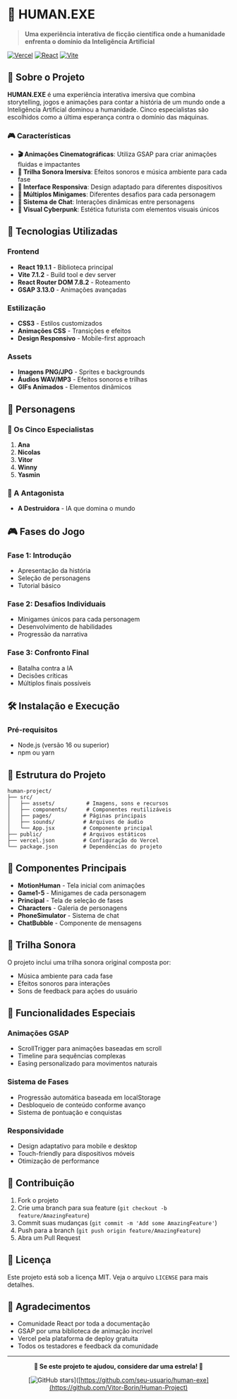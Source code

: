 # 🤖 HUMAN.EXE

> **Uma experiência interativa de ficção científica onde a humanidade enfrenta o domínio da Inteligência Artificial**

[![Vercel](https://img.shields.io/badge/Deploy-Vercel-000000?style=for-the-badge&logo=vercel)](https://vercel.com)
[![React](https://img.shields.io/badge/React-19.1.1-61DAFB?style=for-the-badge&logo=react)](https://reactjs.org)
[![Vite](https://img.shields.io/badge/Vite-7.1.2-646CFF?style=for-the-badge&logo=vite)](https://vitejs.dev)

## 📖 Sobre o Projeto

**HUMAN.EXE** é uma experiência interativa imersiva que combina storytelling, jogos e animações para contar a história de um mundo onde a Inteligência Artificial dominou a humanidade. Cinco especialistas são escolhidos como a última esperança contra o domínio das máquinas.

### 🎮 Características

- **🎬 Animações Cinematográficas**: Utiliza GSAP para criar animações fluidas e impactantes
- **🎵 Trilha Sonora Imersiva**: Efeitos sonoros e música ambiente para cada fase
- **📱 Interface Responsiva**: Design adaptado para diferentes dispositivos
- **🎯 Múltiplos Minigames**: Diferentes desafios para cada personagem
- **💬 Sistema de Chat**: Interações dinâmicas entre personagens
- **🎨 Visual Cyberpunk**: Estética futurista com elementos visuais únicos

## 🚀 Tecnologias Utilizadas

### Frontend
- **React 19.1.1** - Biblioteca principal
- **Vite 7.1.2** - Build tool e dev server
- **React Router DOM 7.8.2** - Roteamento
- **GSAP 3.13.0** - Animações avançadas

### Estilização
- **CSS3** - Estilos customizados
- **Animações CSS** - Transições e efeitos
- **Design Responsivo** - Mobile-first approach

### Assets
- **Imagens PNG/JPG** - Sprites e backgrounds
- **Áudios WAV/MP3** - Efeitos sonoros e trilhas
- **GIFs Animados** - Elementos dinâmicos

## 🎯 Personagens

### 👥 Os Cinco Especialistas

1. **Ana** 
2. **Nicolas** 
3. **Vitor** 
4. **Winny** 
5. **Yasmin** 

### 🤖 A Antagonista
- **A Destruidora** - IA que domina o mundo

## 🎮 Fases do Jogo

### Fase 1: Introdução
- Apresentação da história
- Seleção de personagens
- Tutorial básico

### Fase 2: Desafios Individuais
- Minigames únicos para cada personagem
- Desenvolvimento de habilidades
- Progressão da narrativa

### Fase 3: Confronto Final
- Batalha contra a IA
- Decisões críticas
- Múltiplos finais possíveis

## 🛠️ Instalação e Execução

### Pré-requisitos
- Node.js (versão 16 ou superior)
- npm ou yarn

## 📁 Estrutura do Projeto

```
human-project/
├── src/
│   ├── assets/          # Imagens, sons e recursos
│   ├── components/      # Componentes reutilizáveis
│   ├── pages/          # Páginas principais
│   ├── sounds/         # Arquivos de áudio
│   └── App.jsx         # Componente principal
├── public/             # Arquivos estáticos
├── vercel.json         # Configuração do Vercel
└── package.json        # Dependências do projeto
```

## 🎨 Componentes Principais

- **MotionHuman** - Tela inicial com animações
- **Game1-5** - Minigames de cada personagem
- **Principal** - Tela de seleção de fases
- **Characters** - Galeria de personagens
- **PhoneSimulator** - Sistema de chat
- **ChatBubble** - Componente de mensagens

## 🎵 Trilha Sonora

O projeto inclui uma trilha sonora original composta por:
- Música ambiente para cada fase
- Efeitos sonoros para interações
- Sons de feedback para ações do usuário

## 🎯 Funcionalidades Especiais

### Animações GSAP
- ScrollTrigger para animações baseadas em scroll
- Timeline para sequências complexas
- Easing personalizado para movimentos naturais

### Sistema de Fases
- Progressão automática baseada em localStorage
- Desbloqueio de conteúdo conforme avanço
- Sistema de pontuação e conquistas

### Responsividade
- Design adaptativo para mobile e desktop
- Touch-friendly para dispositivos móveis
- Otimização de performance

## 🤝 Contribuição

1. Fork o projeto
2. Crie uma branch para sua feature (`git checkout -b feature/AmazingFeature`)
3. Commit suas mudanças (`git commit -m 'Add some AmazingFeature'`)
4. Push para a branch (`git push origin feature/AmazingFeature`)
5. Abra um Pull Request

## 📝 Licença

Este projeto está sob a licença MIT. Veja o arquivo `LICENSE` para mais detalhes.

## 🙏 Agradecimentos

- Comunidade React por toda a documentação
- GSAP por uma biblioteca de animação incrível
- Vercel pela plataforma de deploy gratuita
- Todos os testadores e feedback da comunidade

---

<div align="center">

**🌟 Se este projeto te ajudou, considere dar uma estrela! 🌟**

[![GitHub stars](https://img.shields.io/github/stars/seu-usuario/human-exe?style=social)]([https://github.com/seu-usuario/human-exe](https://github.com/Vitor-Borin/Human-Project)

</div>

